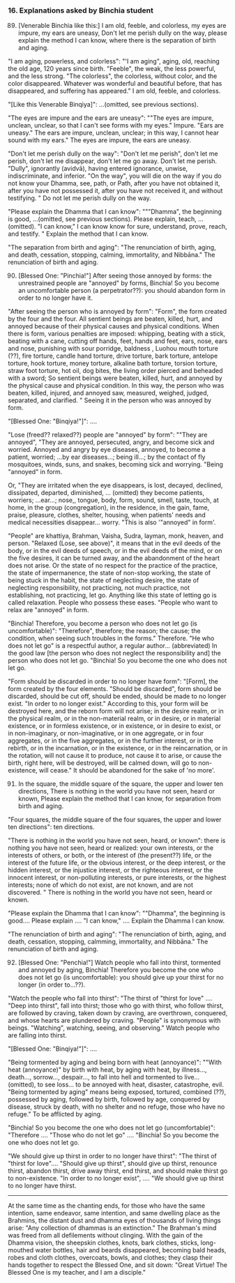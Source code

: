 ### 16. Explanations asked by Binchia student

89. [Venerable Binchia like this:] I am old, feeble, and colorless, my eyes are
    impure, my ears are uneasy,
Don't let me perish dully on the way, please explain the method I can know,
where there is the separation of birth and aging.

"I am aging, powerless, and colorless": "'I am aging", aging, old, reaching the
old age, 120 years since birth. "Feeble", the weak, the less powerful, and the
less strong. "The colorless", the colorless, without color, and the color
disappeared. Whatever was wonderful and beautiful before, that has disappeared,
and suffering has appeared." I am old, feeble, and colorless.

"[Like this Venerable Binqiya]": ...(omitted, see previous sections).

"The eyes are impure and the ears are uneasy": ""The eyes are impure, unclean,
unclear, so that I can't see forms with my eyes." Impure. "Ears are uneasy." The
ears are impure, unclean, unclear; in this way, I cannot hear sound with my
ears." The eyes are impure, the ears are uneasy.

"Don't let me perish dully on the way": "Don't let me perish", don't let me
perish, don't let me disappear, don't let me go away. Don't let me perish.
"Dully", ignorantly (avidvā), having entered ignorance, unwise, indiscriminate,
and inferior. "On the way", you will die on the way if you do not know your
Dhamma, see, path, or Path, after you have not obtained it, after you have not
possessed it, after you have not received it, and without testifying. " Do not
let me perish dully on the way.

"Please explain the Dhamma that I can know": """Dhamma", the beginning is good,
...(omitted, see previous sections). Please explain, teach, ...(omitted). "I can
know," I can know know for sure, understand, prove, reach, and testify. "
Explain the method that I can know.

"The separation from birth and aging": "The renunciation of birth, aging, and
death, cessation, stopping, calming, immortality, and Nibbāna." The renunciation
of birth and aging.

90. [Blessed One: "Pinchia!"] After seeing those annoyed by forms: the unrestrained
    people are "annoyed" by forms,
Binchia! So you become an uncomfortable person (a perpetrator??): you should abandon form in order to no
longer have it.

"After seeing the person who is annoyed by form": "Form", the form created by
the four and the four. All sentient beings are beaten, killed, hurt, and annoyed
because of their physical causes  and physical conditions. When there is form,
various penalties are imposed: whipping, beating with a stick, beating with a
cane, cutting off hands, feet, hands and feet, ears, nose, ears and nose,
punishing with sour porridge, baldness , Luohou mouth torture (??), fire
torture, candle hand torture, drive torture, bark torture, antelope torture,
hook torture, money torture, alkaline bath torture, torsion torture, straw foot
torture, hot oil, dog bites, the living order pierced and beheaded with a sword;
So sentient beings were beaten, killed, hurt, and annoyed by the physical cause
and physical condition. In this way, the person who was beaten, killed, injured,
and annoyed saw, measured, weighed, judged, separated, and clarified. " Seeing
it in the person who was annoyed by form.

"[Blessed One: "Binqiya!"]": ....

"Lose (freed?? relaxed??) people are "annoyed" by form": ""They are annoyed",
"They are annoyed, persecuted, angry, and become sick and worried. Annoyed and
angry by eye diseases, annoyed, to become a patient, worried; ...by ear
diseases...; being ill...; by the contact of fly mosquitoes, winds, suns, and
snakes, becoming sick and worrying. "Being "annoyed" in form.

Or, "They are irritated when the eye disappears, is lost, decayed, declined,
dissipated, departed, diminished, ... (omitted) they become patients, worriers;
...ear...; nose,, tongue, body, form, sound, smell, taste, touch, at home, in
the group (congregation), in the residence, in the gain, fame, praise, pleasure,
clothes, shelter, housing, when patients' needs and medical necessities
disappear... worry. "This is also '"annoyed" in form'.

"People" are khattiya, Brahman, Vaisha, Sudra, layman, monk, heaven, and
person. "Relaxed (Lose, see above)", it means that in the evil deeds of the
body, or in the evil deeds of speech, or in the evil deeds of the mind, or on
the five desires, it can be turned away, and the abandonment of the heart does
not arise. Or the state of no respect for the practice of the practice, the
state of impermanence, the state of non-stop working, the state of being stuck
in the habit, the state of neglecting desire, the state of neglecting
responsibility, not practicing, not much practice, not establishing, not
practicing, let go. Anything like this state of letting go is called relaxation.
People who possess these eases. "People who want to relax are "annoyed" in form.

"Binchia! Therefore, you become a person who does not let go (is
uncomfortable)": "Therefore", therefore; the reason; the cause; the condition,
when seeing such troubles in the forms." Therefore. "He who does not let go" is
a respectful author, a regular author... (abbreviated) In the good law [the
person who does not neglect the responsibility and] the person who does not let
go. "Binchia! So you become the one who does not let go.

"Form should be discarded in order to no longer have form": "[Form], the form
created by the four elements. "Should be discarded", form should be discarded,
should be cut off, should be ended, should be made to no longer exist. "In order
to no longer exist." According to this, your form will be destroyed here, and
the reborn form will not arise; in the desire realm, or in the physical realm,
or in the non-material realm, or in desire, or in material existence, or in
formless existence, or in existence, or in desire to exist, or in non-imaginary,
or non-imaginative, or in one aggregate, or in four aggregates, or in the five
aggregates, or in the further interest, or in the rebirth, or in the
incarnation, or in the existence, or in the reincarnation, or in the rotation,
will not cause it to produce, not cause it to arise, or cause the birth, right
here, will be destroyed, will be calmed down, will go to non-existence, will
cease." It should be abandoned for the sake of 'no more'.

91. In the square, the middle square of the square, the upper and lower ten
    directions,
There is nothing in the world you have not seen, heard or known,
Please explain the method that I can know, for separation from birth and aging.

"Four squares, the middle square of the four squares, the upper and lower ten
directions": ten directions.

"There is nothing in the world you have not seen, heard, or known": there is
nothing you have not seen, heard or realized: your own interests, or the
interests of others, or both, or the interest of (the present??) life, or the
interest of the future life, or the obvious interest, or the deep interest, or
the hidden interest, or the injustice interest, or the righteous interest, or
the innocent interest, or non-polluting interests, or pure interests, or the
highest interests; none of  which do not exist, are not known, and are not
discovered. " There is nothing in the world you have not seen, heard or known.

"Please explain the Dhamma that I can know": ""Dhamma", the beginning is
good.... Please explain .... "I can know," .... Explain the Dhamma I can know.

"The renunciation of birth and aging": "The renunciation of birth, aging, and
death, cessation, stopping, calmming, immortality, and Nibbāna." The
renunciation of birth and aging.

92. [Blessed One: "Penchia!"] Watch people who fall into thirst,
    tormented and annoyed by aging,
Binchia! Therefore you become the one who does not let go (is uncomfortable): you should give up
your thirst for no longer (in order to...??).

"Watch the people who fall into thirst": "The thirst of "thirst for love" ....
"Deep into thirst", fall into thirst; those who go with thirst, who follow
thirst, are followed by craving, taken down by craving, are overthrown,
conquered, and whose hearts are plundered by craving. "People" is synonymous
with beings. "Watching", watching, seeing, and observing." Watch people who are
falling into thirst.

"[Blessed One: "Binqiya!"]": ....

"Being tormented by aging and being born with heat (annoyance)": ""With heat
(annoyance)" by birth with heat, by aging with heat, by illness..., death...,
sorrow..., despair..., to fall into hell and tormented to live... (omitted), to
see loss... to be annoyed with heat, disaster, catastrophe, evil. "Being
tormented by aging" means being exposed, tortured, combined (??), possessed by
aging, followed by birth, followed by age, conquered by disease, struck by
death, with no shelter and no refuge, those who have no refuge." To be afflicted
by aging.

"Binchia! So you become the one who does not let go (uncomfortable)": "Therefore
.... "Those who do not let go" .... "Binchia! So you become the one who does not
let go.

"We should give up thirst in order to no longer have thirst": "The thirst of
"thirst for love".... "Should give up thirst", should give up thirst, renounce
thirst, abandon thirst, drive away thirst, end thirst, and should make thirst go
to non-existence. "In order to no longer exist", .... "We should give up thirst
to no longer have thirst.

---

At the same time as the chanting ends, for those who have the same intention,
same endeavor, same intention, and same dwelling place as the Brahmins, the
distant dust and dhamma eyes of thousands of living things arise: "Any
collection of dhammas is an extinction." The Brahman's mind was freed from all
defilements without clinging. With the gain of the Dhamma vision, the sheepskin
clothes, knots, bark clothes, sticks, long-mouthed water bottles, hair and
beards disappeared, becoming bald heads, robes and cloth clothes, overcoats,
bowls, and clothes; they clasp their hands together to respect the Blessed One,
and sit down: "Great Virtue! The Blessed One is my teacher, and I am a
disciple."
